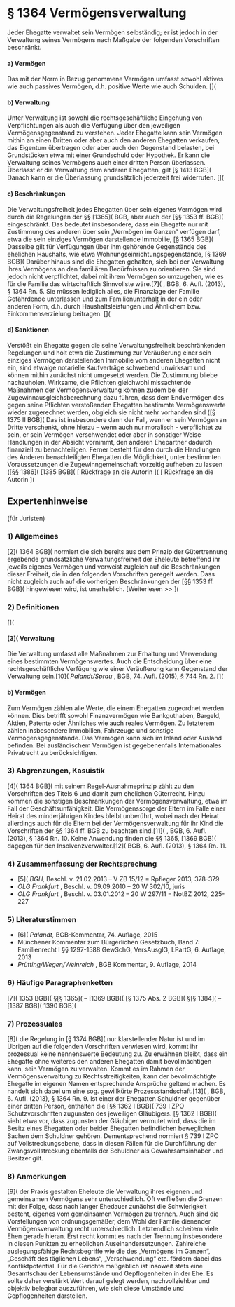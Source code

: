# § 1364 Vermögensverwaltung
Jeder Ehegatte verwaltet sein Vermögen selbständig; er ist jedoch in der Verwaltung seines Vermögens nach Maßgabe der folgenden Vorschriften beschränkt.
#### a) Vermögen
Das mit der Norm in Bezug genommene Vermögen umfasst sowohl aktives wie auch passives Vermögen, d.h. positive Werte wie auch Schulden.
[](
#### b) Verwaltung
Unter Verwaltung ist sowohl die rechtsgeschäftliche Eingehung von Verpflichtungen als auch die Verfügung über den jeweiligen Vermögensgegenstand zu verstehen. Jeder Ehegatte kann sein Vermögen mithin an einen Dritten oder aber auch den anderen Ehegatten verkaufen, das Eigentum übertragen oder aber auch den Gegenstand belasten, bei Grundstücken etwa mit einer Grundschuld oder Hypothek. Er kann die Verwaltung seines Vermögens auch einer dritten Person überlassen. Überlässt er die Verwaltung dem anderen Ehegatten, gilt [§ 1413 BGB]( Danach kann er die Überlassung grundsätzlich jederzeit frei widerrufen.
[](
#### c) Beschränkungen
Die Verwaltungsfreiheit jedes Ehegatten über sein eigenes Vermögen wird durch die Regelungen der §§ [1365]( BGB, aber auch der [§§ 1353 ff. BGB]( eingeschränkt. Das bedeutet insbesondere, dass ein Ehegatte nur mit Zustimmung des anderen über sein „Vermögen im Ganzen“ verfügen darf, etwa die sein einziges Vermögen darstellende Immobilie, [§ 1365 BGB]( Dasselbe gilt für Verfügungen über ihm gehörende Gegenstände des ehelichen Haushalts, wie etwa Wohnungseinrichtungsgegenstände, [§ 1369 BGB]( Darüber hinaus sind die Ehegatten gehalten, sich bei der Verwaltung ihres Vermögens an den familiären Bedürfnissen zu orientieren. Sie sind jedoch nicht verpflichtet, dabei mit ihrem Vermögen so umzugehen, wie es für die Familie das wirtschaftlich Sinnvollste wäre.[7]( , BGB, 6. Aufl. (2013), § 1364 Rn. 5. Sie müssen lediglich alles, die Finanzlage der Familie Gefährdende unterlassen und zum Familienunterhalt in der ein oder anderen Form, d.h. durch Haushaltsleistungen und Ähnlichem bzw. Einkommenserzielung beitragen.
[](
#### d) Sanktionen
Verstößt ein Ehegatte gegen die seine Verwaltungsfreiheit beschränkenden Regelungen und holt etwa die Zustimmung zur Veräußerung einer sein einziges Vermögen darstellenden Immobilie vom anderen Ehegatten nicht ein, sind etwaige notarielle Kaufverträge schwebend unwirksam und können mithin zunächst nicht umgesetzt werden. Die Zustimmung bliebe nachzuholen. Wirksame, die Pflichten gleichwohl missachtende Maßnahmen der Vermögensverwaltung können zudem bei der Zugewinnausgleichsberechnung dazu führen, dass dem Endvermögen des gegen seine Pflichten verstoßenden Ehegatten bestimmte Vermögenswerte wieder zugerechnet werden, obgleich sie nicht mehr vorhanden sind ([§ 1375 II BGB]( Das ist insbesondere dann der Fall, wenn er sein Vermögen an Dritte verschenkt, ohne hierzu – wenn auch nur moralisch - verpflichtet zu sein, er sein Vermögen verschwendet oder aber in sonstiger Weise Handlungen in der Absicht vornimmt, den anderen Ehepartner dadurch finanziell zu benachteiligen. Ferner besteht für den durch die Handlungen des Anderen benachteiligten Ehegatten die Möglichkeit, unter bestimmten Voraussetzungen die Zugewinngemeinschaft vorzeitig aufheben zu lassen ([§§ 1386]( [1385 BGB](
[ Rückfrage an die Autorin ]( [ Rückfrage an die Autorin ](
## Expertenhinweise
(für Juristen)
### 1) Allgemeines
[2]( 1364 BGB]( normiert die sich bereits aus dem Prinzip der Gütertrennung ergebende grundsätzliche Verwaltungsfreiheit der Eheleute betreffend ihr jeweils eigenes Vermögen und verweist zugleich auf die Beschränkungen dieser Freiheit, die in den folgenden Vorschriften geregelt werden. Dass nicht zugleich auch auf die vorherigen Beschränkungen der [§§ 1353 ff. BGB]( hingewiesen wird, ist unerheblich.
[Weiterlesen >> ](
### 2) Definitionen
[](
#### [3]( Verwaltung
Die Verwaltung umfasst alle Maßnahmen zur Erhaltung und Verwendung eines bestimmten Vermögenswertes. Auch die Entscheidung über eine rechtsgeschäftliche Verfügung wie einer Veräußerung kann Gegenstand der Verwaltung sein.[10]( _Palandt/Sprau_ , BGB, 74. Aufl. (2015), § 744 Rn. 2.
[](
#### b) Vermögen
Zum Vermögen zählen alle Werte, die einem Ehegatten zugeordnet werden können. Dies betrifft sowohl Finanzvermögen wie Bankguthaben, Bargeld, Aktien, Patente oder Ähnliches wie auch reales Vermögen. Zu letzterem zählen insbesondere Immobilien, Fahrzeuge und sonstige Vermögensgegenstände. Das Vermögen kann sich im Inland oder Ausland befinden. Bei ausländischem Vermögen ist gegebenenfalls Internationales Privatrecht zu berücksichtigen.
### 3) Abgrenzungen, Kasuistik
[4]( 1364 BGB]( mit seinem Regel-Ausnahmeprinzip zählt zu den Vorschriften des Titels 6 und damit zum ehelichen Güterrecht. Hinzu kommen die sonstigen Beschränkungen der Vermögensverwaltung, etwa im Fall der Geschäftsunfähigkeit.
Die Vermögenssorge der Eltern im Falle einer Heirat des minderjährigen Kindes bleibt unberührt, wobei nach der Heirat allerdings auch für die Eltern bei der Vermögensverwaltung für ihr Kind die Vorschriften der §§ 1364 ff. BGB zu beachten sind.[11]( , BGB, 6. Aufl. (2013), § 1364 Rn. 10.
Keine Anwendung finden die §§ 1365, [1369 BGB]( dagegen für den Insolvenzverwalter.[12]( BGB, 6. Aufl. (2013), § 1364 Rn. 11.
### 4) Zusammenfassung der Rechtsprechung
* [5]( _BGH,_ Beschl. v. 21.02.2013 – V ZB 15/12 = Rpfleger 2013, 378-379
* _OLG Frankfurt_ , Beschl. v. 09.09.2010 – 20 W 302/10, juris
* _OLG Frankfurt_ , Beschl. v. 03.01.2012 – 20 W 297/11 = NotBZ 2012, 225-227
### 5) Literaturstimmen
* [6]( _Palandt,_ BGB-Kommentar, 74. Auflage, 2015
* Münchener Kommentar zum Bürgerlichen Gesetzbuch, Band 7: Familienrecht I §§ 1297-1588 GewSchG, VersAusglG, LPartG, 6. Auflage, 2013
* _Prütting/Wegen/Weinreich_ , BGB Kommentar, 9. Auflage, 2014
### 6) Häufige Paragraphenketten
[7]( 1353 BGB]( §[§ 1365]( – [1369 BGB]( [§ 1375 Abs. 2 BGB]( §[§ 1384]( – [1387 BGB]( 1390 BGB](
### 7) Prozessuales
[8]( die Regelung in [§ 1374 BGB]( nur klarstellender Natur ist und im Übrigen auf die folgenden Vorschriften verwiesen wird, kommt ihr prozessual keine nennenswerte Bedeutung zu.
Zu erwähnen bleibt, dass ein Ehegatte ohne weiteres den anderen Ehegatten damit bevollmächtigen kann, sein Vermögen zu verwalten. Kommt es im Rahmen der Vermögensverwaltung zu Rechtsstreitigkeiten, kann der bevollmächtigte Ehegatte im eigenen Namen entsprechende Ansprüche geltend machen. Es handelt sich dabei um eine sog. gewillkürte Prozessstandschaft.[13]( , BGB, 6. Aufl. (2013), § 1364 Rn. 9.
Ist einer der Ehegatten Schuldner gegenüber einer dritten Person, enthalten die [§§ 1362 I BGB]( 739 I ZPO Schutzvorschriften zugunsten des jeweiligen Gläubigers. [§ 1362 I BGB]( sieht etwa vor, dass zugunsten der Gläubiger vermutet wird, dass die im Besitz eines Ehegatten oder beider Ehegatten befindlichen beweglichen Sachen dem Schuldner gehören. Dementsprechend normiert § 739 I ZPO auf Vollstreckungsebene, dass in diesen Fällen für die Durchführung der Zwangsvollstreckung ebenfalls der Schuldner als Gewahrsamsinhaber und Besitzer gilt.
### 8) Anmerkungen
[9]( der Praxis gestalten Eheleute die Verwaltung ihres eigenen und gemeinsamen Vermögens sehr unterschiedlich. Oft verfließen die Grenzen mit der Folge, dass nach langer Ehedauer zunächst die Schwierigkeit besteht, eigenes vom gemeinsamen Vermögen zu trennen. Auch sind die Vorstellungen von ordnungsgemäßer, dem Wohl der Familie dienender Vermögensverwaltung recht unterschiedlich. Letztendlich scheitern viele Ehen gerade hieran. Erst recht kommt es nach der Trennung insbesondere in diesen Punkten zu erheblichen Auseinandersetzungen. Zahlreiche auslegungsfähige Rechtsbegriffe wie die des „Vermögens im Ganzen“, „Geschäft des täglichen Lebens“, „Verschwendung“ etc. fördern dabei das Konfliktpotential. Für die Gerichte maßgeblich ist insoweit stets eine Gesamtschau der Lebensumstände und Gepflogenheiten in der Ehe. Es sollte daher verstärkt Wert darauf gelegt werden, nachvollziehbar und objektiv belegbar auszuführen, wie sich diese Umstände und Gepflogenheiten darstellen.